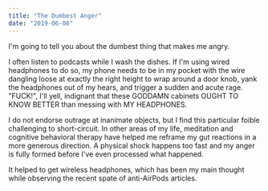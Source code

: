 ```yaml
---
title: "The Dumbest Anger"
date: "2019-06-08"
---
```


I'm going to tell you about the dumbest thing that makes me angry.

I often listen to podcasts while I wash the dishes. If I'm using wired headphones to do so, my phone needs to be in my pocket with the wire dangling loose at exactly the right height to wrap around a door knob, yank the headphones out of my hears, and trigger a sudden and acute rage. "FUCK!", I'll yell, indignant that these GODDAMN cabinets OUGHT TO KNOW BETTER than messing with MY HEADPHONES.

I do not endorse outrage at inanimate objects, but I find this particular foible challenging to short-circuit. In other areas of my life, meditation and cognitive behavioral therapy have helped me reframe my gut reactions in a more generous direction. A physical shock happens too fast and my anger is fully formed before I've even processed what happened.

It helped to get wireless headphones, which has been my main thought while observing the recent spate of anti-AirPods articles.
